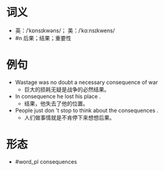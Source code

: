 # 词义
- 英：/ˈkɒnsɪkwəns/； 美：/ˈkɑːnsɪkwens/
- #n 后果；结果；重要性
# 例句
- Wastage was no doubt a necessary consequence of war
	- 巨大的损耗无疑是战争的必然结果。
- In consequence he lost his place .
	- 结果，他失去了他的位置。
- People just don 't stop to think about the consequences .
	- 人们做事情就是不肯停下来想想后果。
# 形态
- #word_pl consequences
